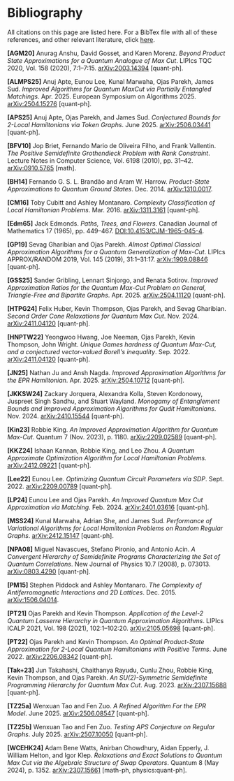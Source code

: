 # Bibliography


All citations on this page are listed here. For a BibTex file with all of these references, and other relevant literature, click [here]({{site.baseurl}}/assets/refs.bib).

**[AGM20]** Anurag Anshu, David Gosset, and Karen Morenz. *Beyond Product State Approximations for a Quantum Analogue of Max Cut*. LIPIcs TQC 2020, Vol. 158 (2020), 7:1–7:15. [arXiv:2003.14394](https://arxiv.org/abs/2003.14394) [quant-ph]. <a id="AGM20"></a>

**[ALMPS25]** Anuj Apte, Eunou Lee, Kunal Marwaha, Ojas Parekh, James Sud. *Improved Algorithms for Quantum MaxCut via Partially Entangled Matchings*. Apr. 2025. European Symposium on Algorithms 2025. [arXiv:2504.15276](https://arxiv.org/pdf/2504.15276) [quant-ph]. <a id="ALMPS25"></a>

**[APS25]** Anuj Apte, Ojas Parekh, and James Sud. *Conjectured Bounds for 2-Local Hamiltonians via Token Graphs*. June 2025. [arXiv:2506.03441](https://arxiv.org/abs/2506.03441) [quant-ph]. <a id="APS25"></a>

**[BFV10]** Jop Briet, Fernando Mario de Oliveira Filho, and Frank Vallentin. *The Positive Semidefinite Grothendieck Problem with Rank Constraint*. Lecture Notes in Computer Science, Vol. 6198 (2010), pp. 31–42. [arXiv:0910.5765](https://arxiv.org/abs/0910.5765) [math]. <a id="BFV10"></a>

**[BH14]** Fernando G. S. L. Brandão and Aram W. Harrow. *Product-State Approximations to Quantum Ground States*. Dec. 2014. [arXiv:1310.0017](https://arxiv.org/abs/1310.0017). <a id="BH14"></a>

**[CM16]** Toby Cubitt and Ashley Montanaro. *Complexity Classification of Local Hamiltonian Problems*. Mar. 2016. [arXiv:1311.3161](https://arxiv.org/abs/1311.3161) [quant-ph]. <a id="CM16"></a>

**[Edm65]** Jack Edmonds. *Paths, Trees, and Flowers*. Canadian Journal of Mathematics 17 (1965), pp. 449–467. [DOI:10.4153/CJM-1965-045-4](https://doi.org/10.4153/CJM-1965-045-4). <a id="Edm65"></a>

**[GP19]** Sevag Gharibian and Ojas Parekh. *Almost Optimal Classical Approximation Algorithms for a Quantum Generalization of Max-Cut*. LIPIcs APPROX/RANDOM 2019, Vol. 145 (2019), 31:1–31:17. [arXiv:1909.08846](https://arxiv.org/abs/1909.08846) [quant-ph]. <a id="GP19"></a>

**[GSS25]** Sander Gribling, Lennart Sinjorgo, and Renata Sotirov. *Improved Approximation Ratios for the Quantum Max-Cut Problem on General, Triangle-Free and Bipartite Graphs*. Apr. 2025. [arXiv:2504.11120](https://arxiv.org/abs/2504.11120) [quant-ph]. <a id="GSS25"></a>

**[HTPG24]** Felix Huber, Kevin Thompson, Ojas Parekh, and Sevag Gharibian. *Second Order Cone Relaxations for Quantum Max Cut*. Nov. 2024. [arXiv:2411.04120](https://arxiv.org/abs/2411.04120) [quant-ph]. <a id="HTPG24"></a>

**[HNPTW22]** Yeongwoo Hwang, Joe Neeman, Ojas Parekh, Kevin Thompson, John Wright. *Unique Games hardness of Quantum Max-Cut, and a conjectured vector-valued Borell's inequality*. Sep. 2022. [arXiv:2411.04120](https://arxiv.org/abs/2111.01254) [quant-ph]. <a id="HNPTW22"></a>

**[JN25]** Nathan Ju and Ansh Nagda. *Improved Approximation Algorithms for the EPR Hamiltonian*. Apr. 2025. [arXiv:2504.10712](https://arxiv.org/abs/2504.10712) [quant-ph]. <a id="JN25"></a>

**[JKKSW24]** Zackary Jorquera, Alexandra Kolla, Steven Kordonowy, Juspreet Singh Sandhu, and Stuart Wayland. *Monogamy of Entanglement Bounds and Improved Approximation Algorithms for Qudit Hamiltonians*. Nov. 2024. [arXiv:2410.15544](https://arxiv.org/abs/2410.15544) [quant-ph]. <a id="JKKSW24"></a>

**[Kin23]** Robbie King. *An Improved Approximation Algorithm for Quantum Max-Cut*. Quantum 7 (Nov. 2023), p. 1180. [arXiv:2209.02589](https://arxiv.org/abs/2209.02589) [quant-ph]. <a id="Kin23"></a>

**[KKZ24]** Ishaan Kannan, Robbie King, and Leo Zhou. *A Quantum Approximate Optimization Algorithm for Local Hamiltonian Problems.* [arXiv:2412.09221](https://arxiv.org/pdf/2412.09221) [quant-ph]. <a id="KKZ24"></a>

**[Lee22]** Eunou Lee. *Optimizing Quantum Circuit Parameters via SDP*. Sept. 2022. [arXiv:2209.00789](https://arxiv.org/abs/2209.00789) [quant-ph]. <a id="Lee22"></a>

**[LP24]** Eunou Lee and Ojas Parekh. *An Improved Quantum Max Cut Approximation via Matching*. Feb. 2024. [arXiv:2401.03616](https://arxiv.org/abs/2401.03616) [quant-ph]. <a id="LP24"></a>

**[MSS24]** Kunal Marwaha, Adrian She, and James Sud. *Performance of Variational Algorithms for Local Hamiltonian Problems on Random Regular Graphs*.  [arXiv:2412.15147]([https://arxiv.org/abs/0803.4290](https://arxiv.org/pdf/2412.15147)) [quant-ph]. <a id="MSS24"></a>

**[NPA08]** Miguel Navascues, Stefano Pironio, and Antonio Acin. *A Convergent Hierarchy of Semidefinite Programs Characterizing the Set of Quantum Correlations*. New Journal of Physics 10.7 (2008), p. 073013. [arXiv:0803.4290](https://arxiv.org/abs/0803.4290) [quant-ph]. <a id="NPA08"></a>

**[PM15]** Stephen Piddock and Ashley Montanaro. *The Complexity of Antiferromagnetic Interactions and 2D Lattices*. Dec. 2015. [arXiv:1506.04014](https://arxiv.org/abs/1506.04014). <a id="PM15"></a>

**[PT21]** Ojas Parekh and Kevin Thompson. *Application of the Level-2 Quantum Lasserre Hierarchy in Quantum Approximation Algorithms*. LIPIcs ICALP 2021, Vol. 198 (2021), 102:1–102:20. [arXiv:2105.05698](https://arxiv.org/abs/2105.05698) [quant-ph]. <a id="PT21"></a>

**[PT22]** Ojas Parekh and Kevin Thompson. *An Optimal Product-State Approximation for 2-Local Quantum Hamiltonians with Positive Terms*. June 2022. [arXiv:2206.08342](https://arxiv.org/abs/2206.08342) [quant-ph]. <a id="PT22"></a>

**[Tak+23]** Jun Takahashi, Chaithanya Rayudu, Cunlu Zhou, Robbie King, Kevin Thompson, and Ojas Parekh. *An SU(2)-Symmetric Semidefinite Programming Hierarchy for Quantum Max Cut*. Aug. 2023. [arXiv:2307.15688](https://arxiv.org/abs/2307.15688) [quant-ph]. <a id="Tak+23"></a>

**[TZ25a]** Wenxuan Tao and Fen Zuo. *A Refined Algorithm For the EPR Model*. June 2025. [arXiv:2506.08547](https://arxiv.org/abs/2506.08547) [quant-ph]. <a id="TZ25a"></a>

**[TZ25b]** Wenxuan Tao and Fen Zuo. *Testing APS Conjecture on Regular Graphs*. July 2025. [arXiv:2507.10050](https://arxiv.org/abs/2507.10050) [quant-ph]. <a id="TZ25b"></a>

**[WCEHK24]** Adam Bene Watts, Anirban Chowdhury, Aidan Epperly, J. William Helton, and Igor Klep. *Relaxations and Exact Solutions to Quantum Max Cut via the Algebraic Structure of Swap Operators*. Quantum 8 (May 2024), p. 1352. [arXiv:2307.15661](https://arxiv.org/abs/2307.15661) [math-ph, physics:quant-ph]. <a id="WCEHK24"></a>


<div style="padding-bottom: 1000px"></div>

